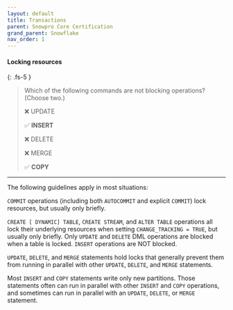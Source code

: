 ```yaml
---
layout: default
title: Transactions
parent: Snowpro Core Certification
grand_parent: Snowflake
nav_order: 1
---
```


#### Locking resources
{: .fs-5 }

> Which of the following commands are not blocking operations? (Choose two.)
>
> ❌ UPDATE
>
> ✅ **INSERT**
>
> ❌ DELETE
>
> ❌ MERGE
> 
> ✅ **COPY**

*** 

The following guidelines apply in most situations:

`COMMIT` operations (including both `AUTOCOMMIT` and explicit `COMMIT`) lock resources, but usually only briefly.

`CREATE [ DYNAMIC] TABLE`, `CREATE STREAM`, and `ALTER TABLE` operations all lock their underlying resources when setting `CHANGE_TRACKING = TRUE`, but usually only briefly. Only `UPDATE` and `DELETE` DML operations are blocked when a table is locked. `INSERT` operations are NOT blocked.

`UPDATE`, `DELETE`, and `MERGE` statements hold locks that generally prevent them from running in parallel with other `UPDATE`, `DELETE`, and `MERGE` statements.

Most `INSERT` and `COPY` statements write only new partitions. Those statements often can run in parallel with other `INSERT` and `COPY` operations, and sometimes can run in parallel with an `UPDATE`, `DELETE`, or `MERGE` statement.
